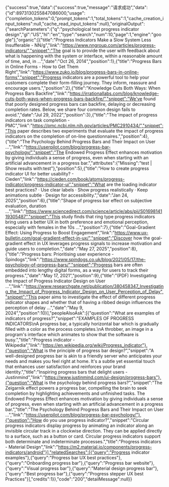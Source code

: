 {"success":true,"data":{"success":true,"message":"请求成功","data":{"id":8973130255847086000,"usage":{"completion_tokens":0,"prompt_tokens":1,"total_tokens":1,"cache_creation_input_tokens":null,"cache_read_input_tokens":null},"originalOutput":{"searchParameters":{"q":"psychological test progress indicator design","gl":"US","hl":"en","type":"search","num":10,"page":1,"engine":"google"},"organic":[{"title":"Progress Indicators Make a Slow System Less Insufferable - NN/g","link":"https://www.nngroup.com/articles/progress-indicators/","snippet":"The goal is to provide the user with feedback about what is happening with the system or interface, within a reasonable amount of time, and, in ...","date":"Oct 26, 2014","position":1},{"title":"Progress Bars in Online Forms - How to Get Them Right","link":"https://www.zuko.io/blog/progress-bars-in-online-forms","snippet":"Progress indicators are a powerful tool to help your customers complete their form-filling journey. They inform, reassure and encourage users.","position":2},{"title":"Knowledge Cuts Both Ways: When Progress Bars Backfire","link":"https://irrationallabs.com/blog/knowledge-cuts-both-ways-when-progress-bars-backfire/","snippet":"We've found that poorly designed progress bars can backfire, delaying or decreasing completion rates. Below, we share four common design fails to avoid.","date":"Jul 29, 2022","position":3},{"title":"The impact of progress indicators on task completion - PMC","link":"https://pmc.ncbi.nlm.nih.gov/articles/PMC2910434/","snippet":"This paper describes two experiments that evaluate the impact of progress indicators on the completion of on-line questionnaires.","position":4},{"title":"The Psychology Behind Progress Bars and Their Impact on User ...","link":"https://userpilot.com/blog/progress-bar-psychology/","snippet":"The Endowed Progress Effect enhances motivation by giving individuals a sense of progress, even when starting with an artificial advancement in a progress bar.","attributes":{"Missing":"test | Show results with:test"},"position":5},{"title":"How to create progress indicator UI for better usability? - Cieden","link":"https://cieden.com/book/atoms/progress-indicator/progress-indicator-ui","snippet":"What are the loading indicator best practices? · Use clear labels · Show progress realistically · Keep animations subtle · Design for accessibility.","date":"Jan 24, 2025","position":6},{"title":"Shape of progress bar effect on subjective evaluation, duration ...","link":"https://www.sciencedirect.com/science/article/abs/pii/S0169814119305487","snippet":"This study finds that ring type progress indicators bring users a better UX in both preference and emotional perception, especially with females in the 10s ...","position":7},{"title":"Goal-Gradient Effect: Using Progress to Boost Engagement","link":"https://www.ux-bulletin.com/goal-gradient-effect-in-ux/","snippet":"Discover how the goal-gradient effect in UX leverages progress signals to increase motivation and guide users to completion.","date":"May 27, 2025","position":8},{"title":"Progress bars: Prioritising user experience - Spindogs","link":"https://www.spindogs.co.uk/blog/2021/05/17/the-psychology-of-progress-bars/","snippet":"Progress bars are often embedded into lengthy digital forms, as a way for users to track their progress.","date":"May 17, 2021","position":9},{"title":"(PDF) Investigating the Impact of Progress Indicator Design on User ...","link":"https://www.researchgate.net/publication/380458347_Investigating_the_Impact_of_Progress_Indicator_Design_on_User_Perception_of_Delay","snippet":"This paper aims to investigate the effect of different progress indicator shapes and whether that of having a ribbed design influences the perception of delay ...","date":"May 9, 2024","position":10}],"peopleAlsoAsk":[{"question":"What are examples of indicators of progress?","snippet":"EXAMPLES OF PROGRESS INDICATORS\nA progress bar, a typically horizontal bar which is gradually filled with a color as the process completes.\nA throbber, an image in a program's interface which animates to show that the software is busy.","title":"Progress indicator - Wikipedia","link":"https://en.wikipedia.org/wiki/Progress_indicator"},{"question":"What is the principle of progress bar design?","snippet":"A well-designed progress bar is akin to a friendly server who anticipates your needs and makes you feel right at home. It's a subtle yet essential touch that enhances user satisfaction and reinforces your brand identity.","title":"Inspiring progress bars that delight users - Justinmind","link":"https://www.justinmind.com/ui-design/progress-bars"},{"question":"What is the psychology behind progress bars?","snippet":"The Zeigarnik effect powers a progress bar, compelling the brain to seek completion by highlighting achievements and unfinished tasks. The Endowed Progress Effect enhances motivation by giving individuals a sense of progress, even when starting with an artificial advancement in a progress bar.","title":"The Psychology Behind Progress Bars and Their Impact on User ...","link":"https://userpilot.com/blog/progress-bar-psychology/"},{"question":"How do you use progress indicator?","snippet":"Circular progress indicators display progress by animating an indicator along an invisible circular track in a clockwise direction. They can be applied directly to a surface, such as a button or card. Circular progress indicators support both determinate and indeterminate processes.","title":"Progress indicators - Material Design","link":"https://m2.material.io/components/progress-indicators/android"}],"relatedSearches":[{"query":"Progress indicator examples"},{"query":"Progress bar UX best practices"},{"query":"Onboarding progress bar"},{"query":"Progress bar website"},{"query":"Visual progress bar"},{"query":"Material design progress bar"},{"query":"Best progress bar"},{"query":"Progress stepper UX best Practices"}],"credits":1}},"code":"200","detailMessage":null}}
